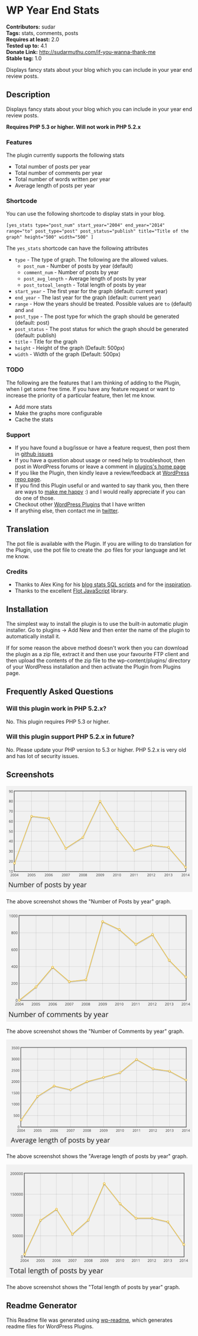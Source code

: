 # WP Year End Stats #
**Contributors:** sudar  
**Tags:** stats, comments, posts  
**Requires at least:** 2.0  
**Tested up to:** 4.1  
**Donate Link:** http://sudarmuthu.com/if-you-wanna-thank-me  
**Stable tag:** 1.0  

Displays fancy stats about your blog which you can include in your year end review posts.

## Description ##

Displays fancy stats about your blog which you can include in your year end review posts.

**Requires PHP 5.3 or higher. Will not work in PHP 5.2.x**

### Features

The plugin currently supports the following stats

- Total number of posts per year
- Total number of comments per year
- Total number of words written per year
- Average length of posts per year

### Shortcode

You can use the following shortcode to display stats in your blog.

```
[yes_stats type="post_num" start_year="2004" end_year="2014" range="to" post_type="post" post_status="publish" title="Title of the graph" height="500" width="500" ]
```

The `yes_stats` shortcode can have the following attributes

- `type` - The type of graph. The following are the allowed values.
    - `post_num` - Number of posts by year (default)
    - `comment_num` - Number of posts by year
    - `post_avg_length` - Average length of posts by year
    - `post_totoal_length` - Total length of posts by year
- `start_year` - The first year for the graph (default: current year)
- `end_year` - The last year for the graph (default: current year)
- `range` - How the years should be treated. Possible values are `to` (default) and `and`
- `post_type` - The post type for which the graph should be generated (default: post)
- `post_status` - The post status for which the graph should be generated (default: publish)
- `title` - Title for the graph
- `height` - Height of the graph (Default: 500px)
- `width` - Width of the graph (Default: 500px)

### TODO

The following are the features that I am thinking of adding to the Plugin, when I get some free time. If you have any feature request or want to increase the priority of a particular feature, then let me know.

- Add more stats
- Make the graphs more configurable
- Cache the stats

### Support

- If you have found a bug/issue or have a feature request, then post them in [github issues][7]
- If you have a question about usage or need help to troubleshoot, then post in WordPress forums or leave a comment in [plugins's home page][1]
- If you like the Plugin, then kindly leave a review/feedback at [WordPress repo page][8].
- If you find this Plugin useful or and wanted to say thank you, then there are ways to [make me happy](http://sudarmuthu.com/if-you-wanna-thank-me) :) and I would really appreciate if you can do one of those.
- Checkout other [WordPress Plugins][5] that I have written
- If anything else, then contact me in [twitter][3].

 [1]: http://sudarmuthu.com/wordpress/wp-year-end-stats
 [3]: http://twitter.com/sudarmuthu
 [4]: http://sudarmuthu.com/blog
 [5]: http://sudarmuthu.com/wordpress
 [6]: https://github.com/sudar/wp-yearendstats
 [7]: https://github.com/sudar/wp-yearendstats/issues
 [8]: http://wordpress.org/extend/plugins/wp-yearendstats/

## Translation ##

The pot file is available with the Plugin. If you are willing to do translation for the Plugin,
use the pot file to create the .po files for your language and let me know.

### Credits

- Thanks to Alex King for his [blog stats SQL scripts](http://alexking.org/blog/2007/01/01/sql-for-blog-stats) and for the [inspiration](http://alexking.org/blog/2007/12/31/2007-in-review).
- Thanks to the excellent [Flot JavaScript](http://flotcharts.org/) library.

## Installation ##

The simplest way to install the plugin is to use the built-in automatic plugin installer. Go to plugins -> Add New and then enter the name of the plugin to automatically install it.

If for some reason the above method doesn't work then you can download the plugin as a zip file, extract it and then use your favourite FTP client and then upload the contents of the zip file to the wp-content/plugins/ directory of your WordPress installation and then activate the Plugin from Plugins page.

## Frequently Asked Questions ##

### Will this plugin work in PHP 5.2.x? ###

No. This plugin requires PHP 5.3 or higher.

### Will this plugin support PHP 5.2.x in future? ###

No. Please update your PHP version to 5.3 or higher. PHP 5.2.x is very old and has lot of security issues.

## Screenshots ##

![](assets-wp-repo/screenshot-1.png)

The above screenshot shows the "Number of Posts by year" graph.

![](assets-wp-repo/screenshot-2.png)

The above screenshot shows the "Number of Comments by year" graph.

![](assets-wp-repo/screenshot-3.png)

The above screenshot shows the "Average length of posts by year" graph.

![](assets-wp-repo/screenshot-4.png)

The above screenshot shows the "Total length of posts by year" graph.

## Readme Generator ##

This Readme file was generated using <a href = 'http://sudarmuthu.com/wordpress/wp-readme'>wp-readme</a>, which generates readme files for WordPress Plugins.
